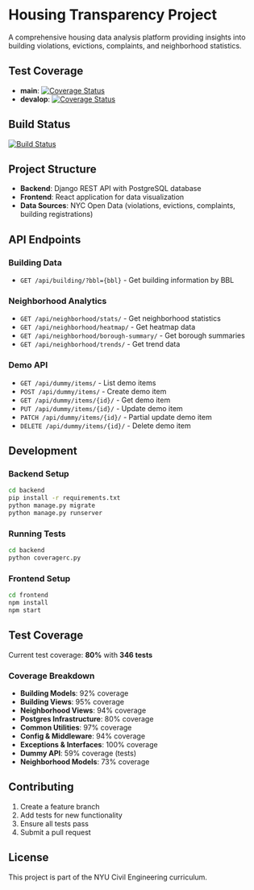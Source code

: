 # Housing Transparency Project

A comprehensive housing data analysis platform providing insights into building violations, evictions, complaints, and neighborhood statistics.

## Test Coverage

- **main**: [![Coverage Status](https://coveralls.io/repos/github/gcivil-nyu-org/team3-wed-fall25/badge.svg?branch=main)](https://coveralls.io/github/gcivil-nyu-org/team3-wed-fall25?branch=main)
- **devalop**: [![Coverage Status](https://coveralls.io/repos/github/gcivil-nyu-org/team3-wed-fall25/badge.svg?branch=develop)](https://coveralls.io/github/gcivil-nyu-org/team3-wed-fall25?branch=develop)

## Build Status

[![Build Status](https://app.travis-ci.com/gcivil-nyu-org/team3-wed-fall25.svg?branch=devops%2Ftravis)](https://app.travis-ci.com/github/gcivil-nyu-org/team3-wed-fall25)

## Project Structure

- **Backend**: Django REST API with PostgreSQL database
- **Frontend**: React application for data visualization
- **Data Sources**: NYC Open Data (violations, evictions, complaints, building registrations)

## API Endpoints

### Building Data
- `GET /api/building/?bbl={bbl}` - Get building information by BBL

### Neighborhood Analytics
- `GET /api/neighborhood/stats/` - Get neighborhood statistics
- `GET /api/neighborhood/heatmap/` - Get heatmap data
- `GET /api/neighborhood/borough-summary/` - Get borough summaries
- `GET /api/neighborhood/trends/` - Get trend data

### Demo API
- `GET /api/dummy/items/` - List demo items
- `POST /api/dummy/items/` - Create demo item
- `GET /api/dummy/items/{id}/` - Get demo item
- `PUT /api/dummy/items/{id}/` - Update demo item
- `PATCH /api/dummy/items/{id}/` - Partial update demo item
- `DELETE /api/dummy/items/{id}/` - Delete demo item

## Development

### Backend Setup
```bash
cd backend
pip install -r requirements.txt
python manage.py migrate
python manage.py runserver
```

### Running Tests
```bash
cd backend
python coveragerc.py
```

### Frontend Setup
```bash
cd frontend
npm install
npm start
```

## Test Coverage

Current test coverage: **80%** with **346 tests**

### Coverage Breakdown
- **Building Models**: 92% coverage
- **Building Views**: 95% coverage  
- **Neighborhood Views**: 94% coverage
- **Postgres Infrastructure**: 80% coverage
- **Common Utilities**: 97% coverage
- **Config & Middleware**: 94% coverage
- **Exceptions & Interfaces**: 100% coverage
- **Dummy API**: 59% coverage (tests)
- **Neighborhood Models**: 73% coverage

## Contributing

1. Create a feature branch
2. Add tests for new functionality
3. Ensure all tests pass
4. Submit a pull request

## License

This project is part of the NYU Civil Engineering curriculum.
